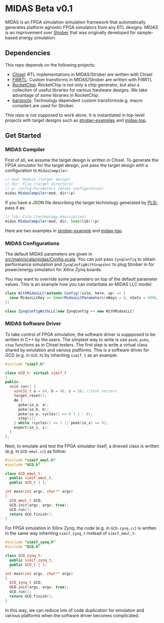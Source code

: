 # MIDAS Beta v0.1

MIDAS is an FPGA simulation simulation framework that automatically generates platform agnostic FPGA simulators from any RTL designs. MIDAS is an improvement over [Strober](http://dl.acm.org/citation.cfm?id=3001151) that was originally developed for sample-based energy simulation.

## Dependencies

This repo depends on the following projects:
* [Chisel](https://github.com/freechipsproject/chisel3): RTL implementations in MIDAS/Strober are written with Chisel
* [FIRRTL](https://github.com/freechipsproject/firrtl): Custom transforms in MIDAS/Strober are written with FIRRTL
* [RocketChip](https://github.com/freechipsproject/rocket-chip.git): RocketChip is not only a chip generator, but also a collection of useful libraries for various hardware designs. We take advantage of some libraries in RocketChip.
* [barstools](https://github.com/ucb-bar/barstools): Technology dependent custom transforms(e.g. macro compiler) are used for Strober.

Thie repo is not supposed to work alone. It is instantiated in top-level projects with target designs such as [strober-examples](https://github.com/donggyukim/strober-examples) and [midas-top](https://github.com/ucb-bar/midas-top.git).

## Get Started

### MIDAS Compiler

First of all, we assume the target design is written in Chisel. To generate the FPGA simulator for the target design, just pass the target design with a configuration to `MidasCompiler`:
```scala
// mod: Module (target design)
// dir: File (target directory)
// p: config.Parameters (midas configuration)
midas.MidasCompiler(mod, dir)(p)
```

If you have a JSON file describing the target technology generated by [PLSI](https://github.com/ucb-bar/hammer), pass it as:
```scala
// lib: File (technology description)
midas.MidasCompiler(mod, dir, Some(lib))(p)
```

Here are two examples in [strober-example](https://github.com/donggyukim/strober-examples/blob/master/src/main/scala/Main.scala) and [midas-top](https://github.com/ucb-bar/midas-top/blob/master/src/main/scala/Generator.scala#L161).

### MIDAS Configurations

The default MIDAS parameters are given in [src/main/scala/midas/Config.scala](https://github.com/ucb-bar/midas/blob/readme/src/main/scala/midas/Config.scala). You can just pass `ZynqConfig` to obtain performance simulation and `ZynqConfigWithSnapshot` to plug Strober in for power/energy simulation for Xilinx Zynq boards.

You may want to override some parameters on top of the default parameter values. This is an example how you can instantiate an MIDAS LLC model:
```scala
class WithMidasLLC(extends Config((site, here, up) => {
  case MidasLLCKey => Some(MidasLLCParameters(nWays = 8, nSets = 4096, blockBytes = 128)) // capacity <= 4MiB
})

class ZynqConfigWithLLC(new ZynqConfig ++ new WithMidasLLC)
```

### MIDAS Software Driver

To take control of FPGA simulation, the software driver is suppposed to be written in C++ by the users. The simplest way to write is use `peek`, `poke`, `step` functions as in Chisel testers. The first step is write a virtual class shared by emulation and various platforms. This is a software driver for GCD (e.g. in `GCD.h`) by inheriting `simif_t` as an example:
```c++
#include "simif.h"

class GCD_t: virtual simif_t
{
public:
  void run() {
    uint32_t a = 64, b = 48, z = 16; //test vectors
    target_reset();
    do {
      poke(io_a, a);
      poke(io_b, b);
      poke(io_e, cycles() == 0 ? 1 : 0);
      step(1);
    } while (cycles() <= 1 || peek(io_v) == 0);
    expect(io_z, z);
  }
};
```

Next, to emulate and test the FPGA simulator itself, a drieved class is written (e.g. in `GCD-emul.cc`) as follow:

```c++
#include "simif_emul.h"
#include "GCD.h"

class GCD_emul_t:
  public simif_emul_t,
  public GCD_t { };

int main(int argc, char** argv)
{
  GCD_emul_t GCD;
  GCD.init(argc, argv, true);
  GCD.run();
  return GCD.finish();
}
```

For FPGA simulation in Xilinx Zynq, the code (e.g. in `GCD-zynq.cc`) is written in the same way inheriting `simif_zynq_t` instead of `simif_emul_t`:

```c++
#include "simif_zynq.h"
#include "GCD.h"

class GCD_zynq_t:
  public simif_zynq_t,
  public GCD_t { };

int main(int argc, char** argv) 
{
  GCD_zynq_t GCD;
  GCD.init(argc, argv, true);
  GCD.run();
  return GCD.finish();
}
```

In this way, we can reduce lots of code duplication for emulation and various platforms when the software driver becomes complicated.
